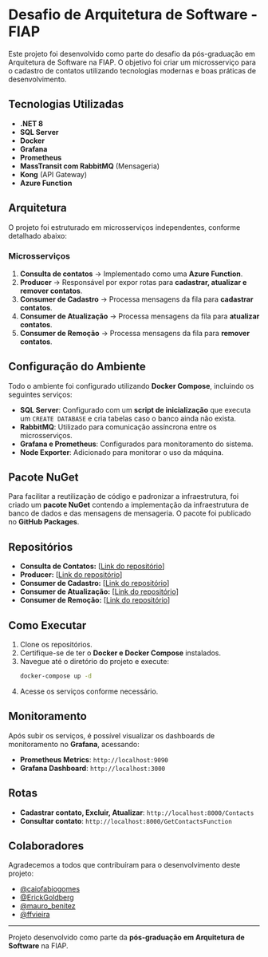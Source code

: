 # Desafio de Arquitetura de Software - FIAP

Este projeto foi desenvolvido como parte do desafio da pós-graduação em Arquitetura de Software na FIAP. O objetivo foi criar um microsserviço para o cadastro de contatos utilizando tecnologias modernas e boas práticas de desenvolvimento.

## Tecnologias Utilizadas
- **.NET 8**
- **SQL Server**
- **Docker**
- **Grafana**
- **Prometheus**
- **MassTransit com RabbitMQ** (Mensageria)
- **Kong** (API Gateway)
- **Azure Function**

## Arquitetura
O projeto foi estruturado em microsserviços independentes, conforme detalhado abaixo:

### Microsserviços
1. **Consulta de contatos** → Implementado como uma **Azure Function**.
2. **Producer** → Responsável por expor rotas para **cadastrar, atualizar e remover contatos**.
3. **Consumer de Cadastro** → Processa mensagens da fila para **cadastrar contatos**.
4. **Consumer de Atualização** → Processa mensagens da fila para **atualizar contatos**.
5. **Consumer de Remoção** → Processa mensagens da fila para **remover contatos**.

## Configuração do Ambiente
Todo o ambiente foi configurado utilizando **Docker Compose**, incluindo os seguintes serviços:
- **SQL Server**: Configurado com um **script de inicialização** que executa um `CREATE DATABASE` e cria tabelas caso o banco ainda não exista.
- **RabbitMQ**: Utilizado para comunicação assíncrona entre os microsserviços.
- **Grafana e Prometheus**: Configurados para monitoramento do sistema.
- **Node Exporter**: Adicionado para monitorar o uso da máquina.

## Pacote NuGet
Para facilitar a reutilização de código e padronizar a infraestrutura, foi criado um **pacote NuGet** contendo a implementação da infraestrutura de banco de dados e das mensagens de mensageria. O pacote foi publicado no **GitHub Packages**.

## Repositórios
- **Consulta de Contatos:** [[Link do repositório](https://github.com/ErickGoldberg/TCFiapConsultContactsFunction)]
- **Producer:** [[Link do repositório](https://github.com/Mauro-Benitez/TechChallengeFiapMicrosserviceProducerCreateContact)]
- **Consumer de Cadastro:** [[Link do repositório](https://github.com/caiofabiogomes/TechChallengeFiapMicrosserviceConsumerCreateContact)]
- **Consumer de Atualização:** [[Link do repositório](https://github.com/ffvieira/TechChallengeFiapMicrosserviceConsumerUpdateContact)]
- **Consumer de Remoção:** [[Link do repositório](https://github.com/ErickGoldberg/TechChallengeFiapMicrosserviceConsumerDeleteContact)]

## Como Executar
1. Clone os repositórios.
2. Certifique-se de ter o **Docker e Docker Compose** instalados.
3. Navegue até o diretório do projeto e execute:
   ```sh
   docker-compose up -d
   ```
4. Acesse os serviços conforme necessário.

## Monitoramento
Após subir os serviços, é possível visualizar os dashboards de monitoramento no **Grafana**, acessando:
- **Prometheus Metrics**: `http://localhost:9090`
- **Grafana Dashboard**: `http://localhost:3000`

## Rotas
 
- **Cadastrar contato, Excluir, Atualizar**: `http://localhost:8000/Contacts`
- **Consultar contato**: `http://localhost:8000/GetContactsFunction`

## Colaboradores
Agradecemos a todos que contribuíram para o desenvolvimento deste projeto:
- [@caiofabiogomes](https://github.com/caiofabiogomes)
- [@ErickGoldberg](https://github.com/ErickGoldberg)
- [@mauro_benitez](https://github.com/mauro_benitez)
- [@ffvieira](https://github.com/ffvieira)



---
Projeto desenvolvido como parte da **pós-graduação em Arquitetura de Software** na FIAP.

